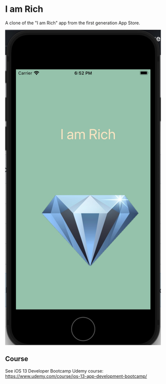 # I am Rich

A clone of the "I am Rich" app from the first generation App Store.

![A diamond in the middle of the screen with the label i am rich](./docs/iamrich-screenshot.jpg)

## Course
See iOS 13 Developer Bootcamp Udemy course: https://www.udemy.com/course/ios-13-app-development-bootcamp/
